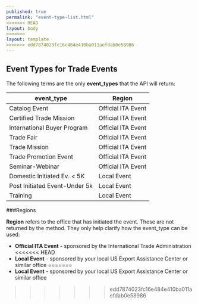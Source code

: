 ```yaml
---
published: true
permalink: "event-type-list.html"
<<<<<<< HEAD
layout: body
=======
layout: template
>>>>>>> edd7874023fc16e484e410ba011aefdab0e58986
---
```


## Event Types for Trade Events

The following terms are the only **event_types** that the API will return:


| event_type            | Region                                                     |
| --------------- | --------------------------------------------------------------- |
| Catalog Event    				| Official ITA Event	|    
| Certified Trade Mission      |  Official ITA Event	| 
| International Buyer Program  |  Official ITA Event	| 
| Trade Fair                   |  Official ITA Event	| 
| Trade Mission                |  Official ITA Event	| 
| Trade Promotion Event        |  Official ITA Event	| 
| Seminar-Webinar 				|  Official ITA Event	| 
| Domestic Initiated Ev. < 5K 	| Local Event	| 
| Post Initiated Event-Under 5k 	| Local Event	| 
| Training 	| Local Event	| 

###Regions

**Region** refers to the office that has initiated the event.  These are not returned by the method.  They only help clarify how the event_type can be used:

* **Official ITA Event** - sponsored by the International Trade Administration
<<<<<<< HEAD
* **Local Event** - sponsored by your local US Export Assistance Center or similar office
=======
* **Local Event** - sponsored by your local US Export Assistance Center or similar office
>>>>>>> edd7874023fc16e484e410ba011aefdab0e58986
